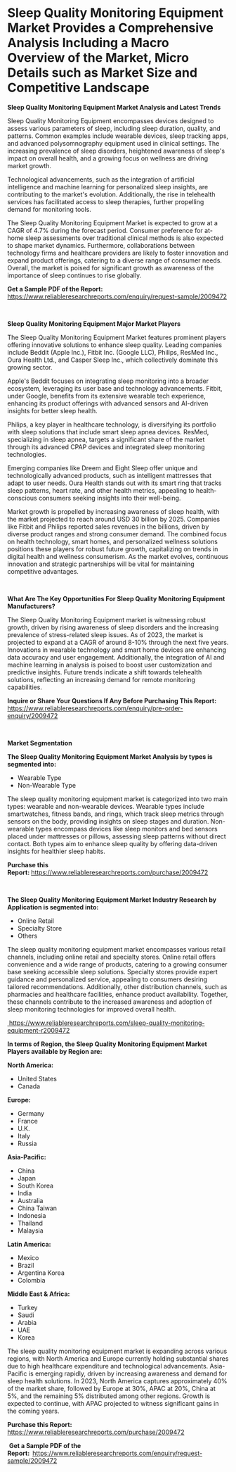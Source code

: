 <p><h1>Sleep Quality Monitoring Equipment Market Provides a Comprehensive Analysis Including a Macro Overview of the Market, Micro Details such as Market Size and Competitive Landscape</h1></p><p><strong>Sleep Quality Monitoring Equipment Market Analysis and Latest Trends</strong></p>
<p><p>Sleep Quality Monitoring Equipment encompasses devices designed to assess various parameters of sleep, including sleep duration, quality, and patterns. Common examples include wearable devices, sleep tracking apps, and advanced polysomnography equipment used in clinical settings. The increasing prevalence of sleep disorders, heightened awareness of sleep's impact on overall health, and a growing focus on wellness are driving market growth. </p><p>Technological advancements, such as the integration of artificial intelligence and machine learning for personalized sleep insights, are contributing to the market's evolution. Additionally, the rise in telehealth services has facilitated access to sleep therapies, further propelling demand for monitoring tools. </p><p>The Sleep Quality Monitoring Equipment Market is expected to grow at a CAGR of 4.7% during the forecast period. Consumer preference for at-home sleep assessments over traditional clinical methods is also expected to shape market dynamics. Furthermore, collaborations between technology firms and healthcare providers are likely to foster innovation and expand product offerings, catering to a diverse range of consumer needs. Overall, the market is poised for significant growth as awareness of the importance of sleep continues to rise globally.</p></p>
<p><strong>Get a Sample PDF of the Report:&nbsp;</strong> <a href="https://www.reliableresearchreports.com/enquiry/request-sample/2009472?utm_campaign=2295&utm_medium=2&utm_source=Github&utm_content=ia&utm_term=12042025&utm_id=sleep-quality-monitoring-equipment">https://www.reliableresearchreports.com/enquiry/request-sample/2009472</a></p>
<p>&nbsp;</p>
<p><strong>Sleep Quality Monitoring Equipment Major Market Players</strong></p>
<p><p>The Sleep Quality Monitoring Equipment Market features prominent players offering innovative solutions to enhance sleep quality. Leading companies include Beddit (Apple Inc.), Fitbit Inc. (Google LLC), Philips, ResMed Inc., Oura Health Ltd., and Casper Sleep Inc., which collectively dominate this growing sector.</p><p>Apple's Beddit focuses on integrating sleep monitoring into a broader ecosystem, leveraging its user base and technology advancements. Fitbit, under Google, benefits from its extensive wearable tech experience, enhancing its product offerings with advanced sensors and AI-driven insights for better sleep health.</p><p>Philips, a key player in healthcare technology, is diversifying its portfolio with sleep solutions that include smart sleep apnea devices. ResMed, specializing in sleep apnea, targets a significant share of the market through its advanced CPAP devices and integrated sleep monitoring technologies.</p><p>Emerging companies like Dreem and Eight Sleep offer unique and technologically advanced products, such as intelligent mattresses that adapt to user needs. Oura Health stands out with its smart ring that tracks sleep patterns, heart rate, and other health metrics, appealing to health-conscious consumers seeking insights into their well-being.</p><p>Market growth is propelled by increasing awareness of sleep health, with the market projected to reach around USD 30 billion by 2025. Companies like Fitbit and Philips reported sales revenues in the billions, driven by diverse product ranges and strong consumer demand. The combined focus on health technology, smart homes, and personalized wellness solutions positions these players for robust future growth, capitalizing on trends in digital health and wellness consumerism. As the market evolves, continuous innovation and strategic partnerships will be vital for maintaining competitive advantages.</p></p>
<p>&nbsp;</p>
<p><strong>What Are The Key Opportunities For Sleep Quality Monitoring Equipment Manufacturers?</strong></p>
<p><p>The Sleep Quality Monitoring Equipment market is witnessing robust growth, driven by rising awareness of sleep disorders and the increasing prevalence of stress-related sleep issues. As of 2023, the market is projected to expand at a CAGR of around 8-10% through the next five years. Innovations in wearable technology and smart home devices are enhancing data accuracy and user engagement. Additionally, the integration of AI and machine learning in analysis is poised to boost user customization and predictive insights. Future trends indicate a shift towards telehealth solutions, reflecting an increasing demand for remote monitoring capabilities.</p></p>
<p><strong>Inquire or Share Your Questions If Any Before Purchasing This Report:</strong> <a href="https://www.reliableresearchreports.com/enquiry/pre-order-enquiry/2009472?utm_campaign=2295&utm_medium=2&utm_source=Github&utm_content=ia&utm_term=12042025&utm_id=sleep-quality-monitoring-equipment">https://www.reliableresearchreports.com/enquiry/pre-order-enquiry/2009472</a></p>
<p>&nbsp;</p>
<p><strong>Market Segmentation</strong></p>
<p><strong>The Sleep Quality Monitoring Equipment Market Analysis by types is segmented into:</strong></p>
<p><ul><li>Wearable Type</li><li>Non-Wearable Type</li></ul></p>
<p><p>The sleep quality monitoring equipment market is categorized into two main types: wearable and non-wearable devices. Wearable types include smartwatches, fitness bands, and rings, which track sleep metrics through sensors on the body, providing insights on sleep stages and duration. Non-wearable types encompass devices like sleep monitors and bed sensors placed under mattresses or pillows, assessing sleep patterns without direct contact. Both types aim to enhance sleep quality by offering data-driven insights for healthier sleep habits.</p></p>
<p><strong>Purchase this Report:&nbsp;</strong><a href="https://www.reliableresearchreports.com/purchase/2009472?utm_campaign=2295&utm_medium=2&utm_source=Github&utm_content=ia&utm_term=12042025&utm_id=sleep-quality-monitoring-equipment">https://www.reliableresearchreports.com/purchase/2009472</a></p>
<p>&nbsp;</p>
<p><strong>The Sleep Quality Monitoring Equipment Market Industry Research by Application is segmented into:</strong></p>
<p><ul><li>Online Retail</li><li>Specialty Store</li><li>Others</li></ul></p>
<p><p>The sleep quality monitoring equipment market encompasses various retail channels, including online retail and specialty stores. Online retail offers convenience and a wide range of products, catering to a growing consumer base seeking accessible sleep solutions. Specialty stores provide expert guidance and personalized service, appealing to consumers desiring tailored recommendations. Additionally, other distribution channels, such as pharmacies and healthcare facilities, enhance product availability. Together, these channels contribute to the increased awareness and adoption of sleep monitoring technologies for improved overall health.</p></p>
<p><a href="https://www.reliableresearchreports.com/sleep-quality-monitoring-equipment-r2009472?utm_campaign=2295&utm_medium=2&utm_source=Github&utm_content=ia&utm_term=12042025&utm_id=sleep-quality-monitoring-equipment">&nbsp;https://www.reliableresearchreports.com/sleep-quality-monitoring-equipment-r2009472</a></p>
<p><strong>In terms of Region, the Sleep Quality Monitoring Equipment Market Players available by Region are:</strong></p>
<p>
    <p> <strong> North America: </strong>
        <ul>
            <li>United States</li>
            <li>Canada</li>
        </ul>
        </p> 
    <p> <strong> Europe: </strong>
        <ul>
            <li>Germany</li>
            <li>France</li>
            <li>U.K.</li>
            <li>Italy</li>
            <li>Russia</li>
        </ul>
        </p> 
    <p> <strong> Asia-Pacific: </strong>
        <ul>
            <li>China</li>
            <li>Japan</li>
            <li>South Korea</li>
            <li>India</li>
            <li>Australia</li>
            <li>China Taiwan</li>
            <li>Indonesia</li>
            <li>Thailand</li>
            <li>Malaysia</li>
        </ul>
        </p> 
    <p> <strong> Latin America: </strong>
        <ul>
            <li>Mexico</li>
            <li>Brazil</li>
            <li>Argentina Korea</li>
            <li>Colombia</li>
        </ul>
        </p> 
    <p> <strong> Middle East & Africa: </strong>
        <ul>
            <li>Turkey</li>
            <li>Saudi</li>
            <li>Arabia</li>
            <li>UAE</li>
            <li>Korea</li>
        </ul>
    </p>
    </p>
<p><p>The sleep quality monitoring equipment market is expanding across various regions, with North America and Europe currently holding substantial shares due to high healthcare expenditure and technological advancements. Asia-Pacific is emerging rapidly, driven by increasing awareness and demand for sleep health solutions. In 2023, North America captures approximately 40% of the market share, followed by Europe at 30%, APAC at 20%, China at 5%, and the remaining 5% distributed among other regions. Growth is expected to continue, with APAC projected to witness significant gains in the coming years.</p></p>
<p><strong>Purchase this Report: </strong><a href="https://www.reliableresearchreports.com/purchase/2009472?utm_campaign=2295&utm_medium=2&utm_source=Github&utm_content=ia&utm_term=12042025&utm_id=sleep-quality-monitoring-equipment">https://www.reliableresearchreports.com/purchase/2009472</a></p>
<p>&nbsp;<strong>Get a Sample PDF of the Report:&nbsp;&nbsp;</strong><a href="https://www.reliableresearchreports.com/enquiry/request-sample/2009472?utm_campaign=2295&utm_medium=2&utm_source=Github&utm_content=ia&utm_term=12042025&utm_id=sleep-quality-monitoring-equipment">https://www.reliableresearchreports.com/enquiry/request-sample/2009472</a></p>
<p><strong></strong></p>
<p><p></p><p></p><p></p></p>
